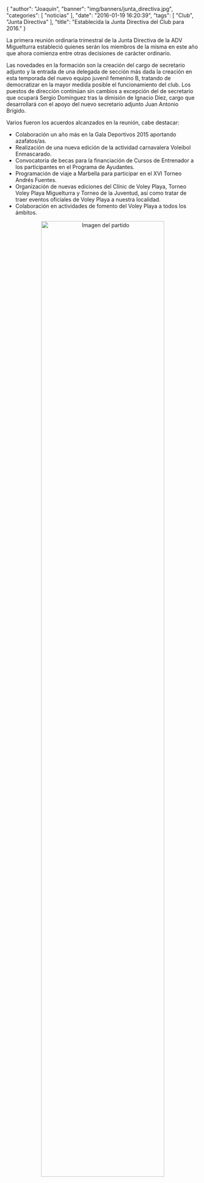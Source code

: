 {
  "author": "Joaquín", 
  "banner": "img/banners/junta_directiva.jpg", 
  "categories": [
    "noticias"
  ], 
  "date": "2016-01-19 16:20:39", 
  "tags": [
    "Club", 
    "Junta Directiva"
  ], 
  "title": "Establecida la Junta Directiva del Club para 2016."
}

La primera reunión ordinaria trimestral de la Junta Directiva de la ADV Miguelturra estableció quienes serán los miembros de la misma en este año que ahora comienza entre otras decisiones de carácter ordinario.

Las novedades en la formación son la creación del cargo de secretario adjunto y la entrada de una delegada de sección más dada la creación en esta temporada del nuevo equipo juvenil femenino B, tratando de democratizar en la mayor medida posible el funcionamiento del club. Los puestos de dirección continúan sin cambios a excepción del de secretario que ocupará Sergio Domínguez tras la dimisión de Ignacio Díez, cargo que desarrollará con el apoyo del nuevo secretario adjunto Juan Antonio Brígido.

Varios fueron los acuerdos alcanzados en la reunión, cabe destacar:

- Colaboración un año más en la Gala Deportivos 2015 aportando azafatos/as.
- Realización de una nueva edición de la actividad carnavalera Voleibol Enmascarado.
- Convocatoria de becas para la financiación de Cursos de Entrenador a los participantes en el Programa de Ayudantes.
- Programación de viaje a Marbella para participar en el XVI Torneo Andrés Fuentes.
- Organización de nuevas ediciones del Clínic de Voley Playa, Torneo Voley Playa Miguelturra y Torneo de la Juventud, así como tratar de traer eventos oficiales de Voley Playa a nuestra localidad.
- Colaboración en actividades de fomento del Voley Playa a todos los ámbitos.

<center>
<a target="_new" href="http://www.advmiguelturra.org/img/banners/junta%20directiva.jpg"> 
<img alt="Imagen del partido" width="80%" align="center" src="http://www.advmiguelturra.org/img/banners/junta%20directiva.jpg"/> </a> </center> 



